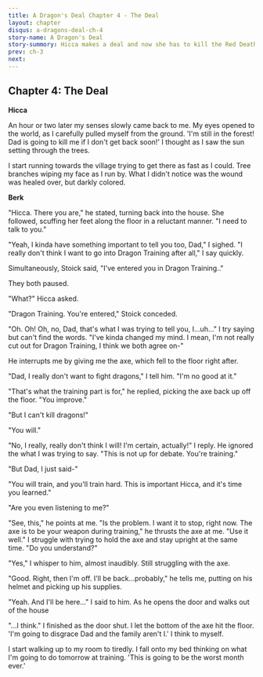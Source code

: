 ```yaml
---
title: A Dragon's Deal Chapter 4 - The Deal
layout: chapter
disqus: a-dragons-deal-ch-4
story-name: A Dragon's Deal
story-summory: Hicca makes a deal and now she has to kill the Red Death or she will turn into a dragon. X-Jinxa-X's A Dragons Deal. Thx X-Jinxa-X for giving me this story. Female Hiccup.
prev: ch-3
next:
---
```

## Chapter 4: The Deal ##

**Hicca**

An hour or two later my senses slowly came back to me. My eyes opened to the world, as I carefully pulled myself from the ground. 'I'm still in the forest! Dad is going to kill me if I don't get back soon!' I thought as I saw the sun setting through the trees.

I start running towards the village trying to get there as fast as I could. Tree branches wiping my face as I run by. What I didn't notice was the wound was healed over, but darkly colored.

**Berk**

"Hicca. There you are," he stated, turning back into the house. She followed, scuffing her feet along the floor in a reluctant manner. "I need to talk to you."

"Yeah, I kinda have something important to tell you too, Dad," I sighed. "I really don't think I want to go into Dragon Training after all," I say quickly.

Simultaneously, Stoick said, "I've entered you in Dragon Training.."

They both paused.

"What?" Hicca asked.

"Dragon Training. You're entered," Stoick conceded.

"Oh. Oh! Oh, no, Dad, that's what I was trying to tell you, I...uh..." I try saying but can't find the words. "I've kinda changed my mind. I mean, I'm not really cut out for Dragon Training, I think we both agree on-"

He interrupts me by giving me the axe, which fell to the floor right after.

"Dad, I really don't want to fight dragons," I tell him. "I'm no good at it."

"That's what the training part is for," he replied, picking the axe back up off the floor. "You improve."

"But I can't kill dragons!"

"You will."

"No, I really, really don't think I will! I'm certain, actually!" I reply. He ignored the what I was trying to say. "This is not up for debate. You're training."

"But Dad, I just said-"

"You will train, and you'll train hard. This is important Hicca, and it's time you learned."

"Are you even listening to me?"

"See, this," he points at me. "Is the problem. I want it to stop, right now. The axe is to be your weapon during training," he thrusts the axe at me. "Use it well." I struggle with trying to hold the axe and stay upright at the same time. "Do you understand?"

"Yes," I whisper to him, almost inaudibly. Still struggling with the axe.

"Good. Right, then I'm off. I'll be back...probably," he tells me, putting on his helmet and picking up his supplies.

"Yeah. And I'll be here..." I said to him. As he opens the door and walks out of the house

"...I think." I finished as the door shut. I let the bottom of the axe hit the floor. 'I'm going to disgrace Dad and the family aren't I.' I think to myself.

I start walking up to my room to tiredly. I fall onto my bed thinking on what I'm going to do tomorrow at training. 'This is going to be the worst month ever.'
